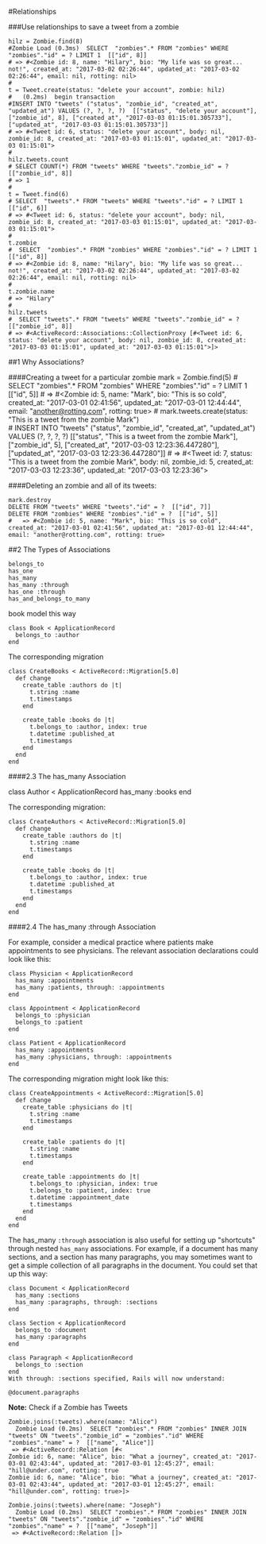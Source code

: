 #Relationships

###Use relationships to save a tweet from a zombie

    hilz = Zombie.find(8)
    #Zombie Load (0.3ms)  SELECT  "zombies".* FROM "zombies" WHERE "zombies"."id" = ? LIMIT 1  [["id", 8]]
    # => #<Zombie id: 8, name: "Hilary", bio: "My life was so great... not!", created_at: "2017-03-02 02:26:44", updated_at: "2017-03-02 02:26:44", email: nil, rotting: nil> 
    #
    t = Tweet.create(status: "delete your account", zombie: hilz)                                                                  
    #   (0.2ms)  begin transaction
    #INSERT INTO "tweets" ("status", "zombie_id", "created_at", "updated_at") VALUES (?, ?, ?, ?)  [["status", "delete your account"], ["zombie_id", 8], ["created_at", "2017-03-03 01:15:01.305733"], ["updated_at", "2017-03-03 01:15:01.305733"]]
    # => #<Tweet id: 6, status: "delete your account", body: nil, zombie_id: 8, created_at: "2017-03-03 01:15:01", updated_at: "2017-03-03 01:15:01">
    #
    hilz.tweets.count
    # SELECT COUNT(*) FROM "tweets" WHERE "tweets"."zombie_id" = ?  [["zombie_id", 8]]
    # => 1 
    #
    t = Tweet.find(6)
    # SELECT  "tweets".* FROM "tweets" WHERE "tweets"."id" = ? LIMIT 1  [["id", 6]]
    # => #<Tweet id: 6, status: "delete your account", body: nil, zombie_id: 8, created_at: "2017-03-03 01:15:01", updated_at: "2017-03-03 01:15:01"> 
    #
    t.zombie
    #  SELECT  "zombies".* FROM "zombies" WHERE "zombies"."id" = ? LIMIT 1  [["id", 8]]
    # => #<Zombie id: 8, name: "Hilary", bio: "My life was so great... not!", created_at: "2017-03-02 02:26:44", updated_at: "2017-03-02 02:26:44", email: nil, rotting: nil> 
    #
    t.zombie.name
    # => "Hilary" 
    #
    hilz.tweets
    #  SELECT "tweets".* FROM "tweets" WHERE "tweets"."zombie_id" = ?  [["zombie_id", 8]]
    # => #<ActiveRecord::Associations::CollectionProxy [#<Tweet id: 6, status: "delete your account", body: nil, zombie_id: 8, created_at: "2017-03-03 01:15:01", updated_at: "2017-03-03 01:15:01">]> 

##1 Why Associations?

####Creating a tweet for a particular zombie
    mark = Zombie.find(5)
    #   SELECT  "zombies".* FROM "zombies" WHERE "zombies"."id" = ? LIMIT 1  [["id", 5]]
    #   => #<Zombie id: 5, name: "Mark", bio: "This is so cold", created_at: "2017-03-01 02:41:56", updated_at: "2017-03-01 12:44:44", email: "another@rotting.com", rotting: true> 
    #
    mark.tweets.create(status: "This is a tweet from the zombie Mark")                                                                                    
    #   INSERT INTO "tweets" ("status", "zombie_id", "created_at", "updated_at") VALUES (?, ?, ?, ?)  [["status", "This is a tweet from the zombie Mark"], ["zombie_id", 5], ["created_at", "2017-03-03 12:23:36.447280"], ["updated_at", "2017-03-03 12:23:36.447280"]]
    #   => #<Tweet id: 7, status: "This is a tweet from the zombie Mark", body: nil, zombie_id: 5, created_at: "2017-03-03 12:23:36", updated_at: "2017-03-03 12:23:36"> 


####Deleting an zombie and all of its tweets:

    mark.destroy
    DELETE FROM "tweets" WHERE "tweets"."id" = ?  [["id", 7]]
    DELETE FROM "zombies" WHERE "zombies"."id" = ?  [["id", 5]]
    #   => #<Zombie id: 5, name: "Mark", bio: "This is so cold", created_at: "2017-03-01 02:41:56", updated_at: "2017-03-01 12:44:44", email: "another@rotting.com", rotting: true>
    
##2 The Types of Associations
    
    belongs_to
    has_one
    has_many
    has_many :through
    has_one :through
    has_and_belongs_to_many
    
book model this way

    class Book < ApplicationRecord
      belongs_to :author
    end


The corresponding migration 

    class CreateBooks < ActiveRecord::Migration[5.0]
      def change
        create_table :authors do |t|
          t.string :name
          t.timestamps
        end
     
        create_table :books do |t|
          t.belongs_to :author, index: true
          t.datetime :published_at
          t.timestamps
        end
      end
    end
    
####2.3 The has_many Association

class Author < ApplicationRecord
  has_many :books
end

The corresponding migration:

    class CreateAuthors < ActiveRecord::Migration[5.0]
      def change
        create_table :authors do |t|
          t.string :name
          t.timestamps
        end
     
        create_table :books do |t|
          t.belongs_to :author, index: true
          t.datetime :published_at
          t.timestamps
        end
      end
    end


####2.4 The has_many :through Association

For example, consider a medical practice where patients make appointments to see physicians. The relevant association declarations could look like this:

    class Physician < ApplicationRecord
      has_many :appointments
      has_many :patients, through: :appointments
    end
     
    class Appointment < ApplicationRecord
      belongs_to :physician
      belongs_to :patient
    end
     
    class Patient < ApplicationRecord
      has_many :appointments
      has_many :physicians, through: :appointments
    end

The corresponding migration might look like this:

    class CreateAppointments < ActiveRecord::Migration[5.0]
      def change
        create_table :physicians do |t|
          t.string :name
          t.timestamps
        end
     
        create_table :patients do |t|
          t.string :name
          t.timestamps
        end
     
        create_table :appointments do |t|
          t.belongs_to :physician, index: true
          t.belongs_to :patient, index: true
          t.datetime :appointment_date
          t.timestamps
        end
      end
    end

The has_many `:through` association is also useful for setting up "shortcuts" through nested `has_many` associations. For example, if a document has many sections, and a section has many paragraphs, you may sometimes want to get a simple collection of all paragraphs in the document. You could set that up this way:

    class Document < ApplicationRecord
      has_many :sections
      has_many :paragraphs, through: :sections
    end
     
    class Section < ApplicationRecord
      belongs_to :document
      has_many :paragraphs
    end
     
    class Paragraph < ApplicationRecord
      belongs_to :section
    end
    With through: :sections specified, Rails will now understand:
    
    @document.paragraphs

**Note:** Check if a Zombie has Tweets

    Zombie.joins(:tweets).where(name: "Alice")
      Zombie Load (0.2ms)  SELECT "zombies".* FROM "zombies" INNER JOIN "tweets" ON "tweets"."zombie_id" = "zombies"."id" WHERE "zombies"."name" = ?  [["name", "Alice"]]
     => #<ActiveRecord::Relation [#<
    Zombie id: 6, name: "Alice", bio: "What a journey", created_at: "2017-03-01 02:43:44", updated_at: "2017-03-01 12:45:27", email: "hill@under.com", rotting: true
    Zombie id: 6, name: "Alice", bio: "What a journey", created_at: "2017-03-01 02:43:44", updated_at: "2017-03-01 12:45:27", email: "hill@under.com", rotting: true>]> 
    
    Zombie.joins(:tweets).where(name: "Joseph")
      Zombie Load (0.2ms)  SELECT "zombies".* FROM "zombies" INNER JOIN "tweets" ON "tweets"."zombie_id" = "zombies"."id" WHERE "zombies"."name" = ?  [["name", "Joseph"]]
     => #<ActiveRecord::Relation []> 
   
 